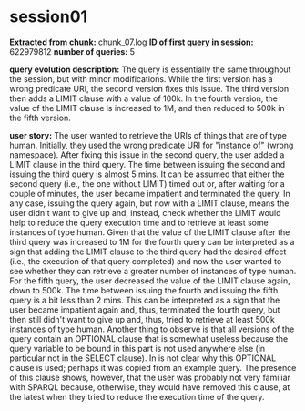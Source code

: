 # session01
**Extracted from chunk:** chunk_07.log
**ID of first query in session:** 622979812
**number of queries:** 5

**query evolution description:**
The query is essentially the same throughout the session, but with minor modifications. While the first version has a wrong predicate URI, the second version fixes this issue. The third version then adds a LIMIT clause with a value of 100k. In the fourth version, the value of the LIMIT clause is increased to 1M, and then reduced to 500k in the fifth version.

**user story:**
The user wanted to retrieve the URIs of things that are of type human.
Initially, they used the wrong predicate URI for "instance of" (wrong namespace).
After fixing this issue in the second query, the user added a LIMIT clause in the third query. The time between issuing the second and issuing the third query is almost 5 mins. It can be assumed that either the second query (i.e., the one without LIMIT) timed out or, after waiting for a couple of minutes, the user became impatient and terminated the query. In any case, issuing the query again, but now with a LIMIT clause, means the user didn't want to give up and, instead, check whether the LIMIT would help to reduce the query execution time and to retrieve at least some instances of type human.
Given that the value of the LIMIT clause after the third query was increased to 1M for the fourth query can be interpreted as a sign that adding the LIMIT clause to the third query had the desired effect (i.e., the execution of that query completed) and now the user wanted to see whether they can retrieve a greater number of instances of type human.
For the fifth query, the user decreased the value of the LIMIT clause again, down to 500k. The time between issuing the fourth and issuing the fifth query is a bit less than 2 mins. This can be interpreted as a sign that the user became impatient again and, thus, terminated the fourth query, but then still didn't want to give up and, thus, tried to retrieve at least 500k instances of type human.
Another thing to observe is that all versions of the query contain an OPTIONAL clause that is somewhat useless because the query variable to be bound in this part is not used anywhere else (in particular not in the SELECT clause). In is not clear why this OPTIONAL clause is used; perhaps it was copied from an example query. The presence of this clause shows, however, that the user was probably not very familiar with SPARQL because, otherwise, they would have removed this clause, at the latest when they tried to reduce the execution time of the query.
